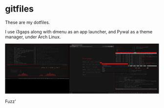 # gitfiles

These are my dotfiles.

I use i3gaps along with dmenu as an app launcher, and Pywal as a theme manager, under Arch Linux.

![Screenie](https://raw.githubusercontent.com/Fuzzbox999/dotfiles/master/Images/Screenshots/screenie.jpg)

Fuzz'

